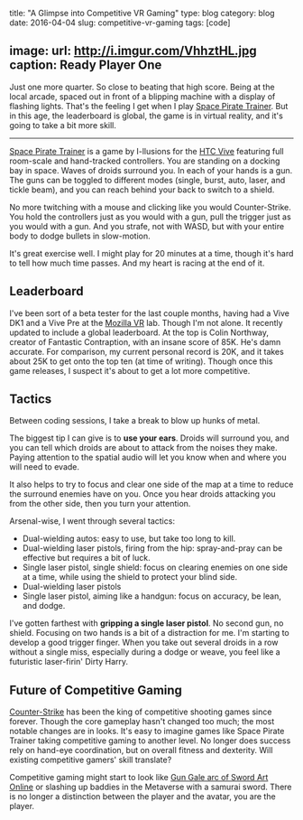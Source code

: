 title: "A Glimpse into Competitive VR Gaming"
type: blog
category: blog
date: 2016-04-04
slug: competitive-vr-gaming
tags: [code]

image:
  url: http://i.imgur.com/VhhztHL.jpg
  caption: Ready Player One
---

[cs]: http://blog.counter-strike.net/
[ggo]: http://swordartonline.wikia.com/wiki/Gun_Gale_Online
[htc]: https://www.htcvive.com/us/
[mozvr]: http://mozvr.com/
[spt]: http://www.i-illusions.com/home/space-pirate-trainer/

Just one more quarter. So close to beating that high score. Being at the local
arcade, spaced out in front of a blipping machine with a display of flashing
lights. That's the feeling I get when I play [Space Pirate Trainer][spt]. But in this
age, the leaderboard is global, the game is in virtual reality, and it's going
to take a bit more skill.

---

[Space Pirate Trainer][spt] is a game by I-llusions for the [HTC Vive][htc]
featuring full room-scale and hand-tracked controllers. You are standing on a
docking bay in space. Waves of droids surround you. In each of your hands is a
gun. The guns can be toggled to different modes (single, burst, auto, laser,
and tickle beam), and you can reach behind your back to switch to a shield.

No more twitching with a mouse and clicking like you would Counter-Strike. You
hold the controllers just as you would with a gun, pull the trigger just as you
would with a gun. And you strafe, not with WASD, but with your entire body to
dodge bullets in slow-motion.

It's great exercise well. I might play for 20 minutes at a time, though it's
hard to tell how much time passes. And my heart is racing at the end of it.

## Leaderboard

I've been sort of a beta tester for the last couple months, having had a Vive
DK1 and a Vive Pre at the [Mozilla VR][mozvr] lab. Though I'm not alone. It
recently updated to include a global leaderboard. At the top is Colin Northway,
creator of Fantastic Contraption, with an insane score of 85K. He's damn
accurate.  For comparison, my current personal record is 20K, and it takes
about 25K to get onto the top ten (at time of writing).  Though once this game
releases, I suspect it's about to get a lot more competitive.

## Tactics

Between coding sessions, I take a break to blow up hunks of metal.

The biggest tip I can give is to **use your ears**. Droids will surround you,
and you can tell which droids are about to attack from the noises they make.
Paying attention to the spatial audio will let you know when and where you will
need to evade.

It also helps to try to focus and clear one side of the map at a time to reduce
the surround enemies have on you. Once you hear droids attacking you from the
other side, then you turn your attention.

Arsenal-wise, I went through several tactics:

- Dual-wielding autos: easy to use, but take too long to kill.
- Dual-wielding laser pistols, firing from the hip: spray-and-pray can be
 effective but requires a bit of luck.
- Single laser pistol, single shield: focus on clearing enemies on one side at
a time, while using the shield to protect your blind side.
- Dual-wielding laser pistols
- Single laser pistol, aiming like a handgun: focus on accuracy, be lean, and dodge.

I've gotten farthest with **gripping a single laser pistol**. No second gun, no
shield. Focusing on two hands is a bit of a distraction for me. I'm starting
to develop a good trigger finger. When you take out several droids in a row
without a single miss, especially during a dodge or weave, you feel like a
futuristic laser-firin' Dirty Harry.

## Future of Competitive Gaming

[Counter-Strike][cs] has been the king of competitive shooting games since forever.
Though the core gameplay hasn't changed too much; the most notable changes are
in looks. It's easy to imagine games like Space Pirate Trainer taking
competitive gaming to another level. No longer does success rely on hand-eye
coordination, but on overall fitness and dexterity. Will existing competitive
gamers' skill translate?

Competitive gaming might start to look like [Gun Gale arc of Sword Art
Online][ggo] or slashing up baddies in the Metaverse with a samurai sword.
There is no longer a distinction between the player and the avatar, you are the
player.
